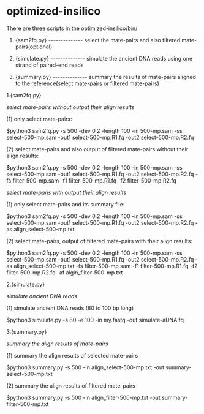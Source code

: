# optimized-insilico

There are three scripts in the optimized-insilico/bin/

1. {sam2fq.py}    -------------- select the mate-pairs and also filtered mate-pairs(optional)

2. {simulate.py}  -------------- simulate the ancient DNA reads using one strand of paired-end reads
 
3. {summary.py}   -------------- summary the results of mate-pairs aligned to the reference(select mate-pairs or filtered mate-pairs)

1.{sam2fq.py}

*select mate-pairs without output their align results*                                                                                                                             

(1) only select mate-pairs:  

$python3 sam2fq.py -s 500 -dev 0.2 -length 100 -in 500-mp.sam -ss select-500-mp.sam -out1 select-500-mp.R1.fq -out2 select-500-mp.R2.fq  

(2) select mate-pairs and also output of filtered mate-pairs without their align results: 

$python3 sam2fq.py -s 500 -dev 0.2 -length 100 -in 500-mp.sam -ss select-500-mp.sam -out1 select-500-mp.R1.fq -out2 select-500-mp.R2.fq -fs filter-500-mp.sam -f1 filter-500-mp.R1.fq -f2 filter-500-mp.R2.fq

*select mate-paris with output their align results*

(1) only select mate-pairs and its summary file: 

$python3 sam2fq.py -s 500 -dev 0.2 -length 100 -in 500-mp.sam -ss select-500-mp.sam -out1 select-500-mp.R1.fq -out2 select-500-mp.R2.fq -as align_select-500-mp.txt

(2) select mate-pairs, output of filtered mate-pairs with their align results: 
 
$python3 sam2fq.py -s 500 -dev 0.2 -length 100 -in 500-mp.sam -ss select-500-mp.sam -out1 select-500-mp.R1.fq -out2 select-500-mp.R2.fq -as align_select-500-mp.txt -fs filter-500-mp.sam -f1 filter-500-mp.R1.fq -f2 filter-500-mp.R2.fq -af algin_filter-500-mp.txt

2.{simulate.py}

*simulate ancient DNA reads*

(1) simulate ancient DNA reads (80 to 100 bp long)
 
$python3 simulate.py -s 80 -e 100 -in my.fastq -out simulate-aDNA.fq

3.{summary.py}

*summary the align results of mate-pairs*

(1) summary the align results of selected mate-pairs

$python3 summary.py -s 500 -in align_select-500-mp.txt -out summary-select-500-mp.txt

(2) summary the align results of filtered mate-pairs

$python3 summary.py -s 500 -in align_filter-500-mp.txt -out summary-filter-500-mp.txt
